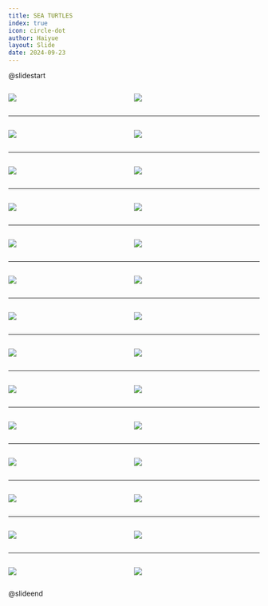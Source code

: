 ```yaml
---
title: SEA TURTLES
index: true
icon: circle-dot
author: Haiyue
layout: Slide
date: 2024-09-23
---
```

 
@slidestart

<div style="display:flex">
<div style="flex:1">

![](/reading/english/Level-R/SEA%20TURTLES/001.webp)
</div>
<div style="flex:1">

![](/reading/english/Level-R/SEA%20TURTLES/002.webp)
</div>
</div>

---

<div style="display:flex">
<div style="flex:1">

![](/reading/english/Level-R/SEA%20TURTLES/003.webp)
</div>
<div style="flex:1">

![](/reading/english/Level-R/SEA%20TURTLES/004.webp)
</div>
</div>

---

<div style="display:flex">
<div style="flex:1">

![](/reading/english/Level-R/SEA%20TURTLES/005.webp)
</div>
<div style="flex:1">

![](/reading/english/Level-R/SEA%20TURTLES/006.webp)
</div>
</div>

---

<div style="display:flex">
<div style="flex:1">

![](/reading/english/Level-R/SEA%20TURTLES/007.webp)
</div>
<div style="flex:1">

![](/reading/english/Level-R/SEA%20TURTLES/008.webp)
</div>
</div>

---

<div style="display:flex">
<div style="flex:1">

![](/reading/english/Level-R/SEA%20TURTLES/009.webp)
</div>
<div style="flex:1">

![](/reading/english/Level-R/SEA%20TURTLES/010.webp)
</div>
</div>

---

<div style="display:flex">
<div style="flex:1">

![](/reading/english/Level-R/SEA%20TURTLES/011.webp)
</div>
<div style="flex:1">

![](/reading/english/Level-R/SEA%20TURTLES/012.webp)
</div>
</div>

---

<div style="display:flex">
<div style="flex:1">

![](/reading/english/Level-R/SEA%20TURTLES/013.webp)
</div>
<div style="flex:1">

![](/reading/english/Level-R/SEA%20TURTLES/014.webp)
</div>
</div>

---

<div style="display:flex">
<div style="flex:1">

![](/reading/english/Level-R/SEA%20TURTLES/015.webp)
</div>
<div style="flex:1">

![](/reading/english/Level-R/SEA%20TURTLES/016.webp)
</div>
</div>

---

<div style="display:flex">
<div style="flex:1">

![](/reading/english/Level-R/SEA%20TURTLES/017.webp)
</div>
<div style="flex:1">

![](/reading/english/Level-R/SEA%20TURTLES/018.webp)
</div>
</div>

---

<div style="display:flex">
<div style="flex:1">

![](/reading/english/Level-R/SEA%20TURTLES/019.webp)
</div>
<div style="flex:1">

![](/reading/english/Level-R/SEA%20TURTLES/020.webp)
</div>
</div>

---

<div style="display:flex">
<div style="flex:1">

![](/reading/english/Level-R/SEA%20TURTLES/021.webp)
</div>
<div style="flex:1">

![](/reading/english/Level-R/SEA%20TURTLES/022.webp)
</div>
</div>

---

<div style="display:flex">
<div style="flex:1">

![](/reading/english/Level-R/SEA%20TURTLES/023.webp)
</div>
<div style="flex:1">

![](/reading/english/Level-R/SEA%20TURTLES/024.webp)
</div>
</div>

---

<div style="display:flex">
<div style="flex:1">

![](/reading/english/Level-R/SEA%20TURTLES/025.webp)
</div>
<div style="flex:1">

![](/reading/english/Level-R/SEA%20TURTLES/026.webp)
</div>
</div>

---

<div style="display:flex">
<div style="flex:1">

![](/reading/english/Level-R/SEA%20TURTLES/027.webp)
</div>
<div style="flex:1">

![](/reading/english/Level-R/SEA%20TURTLES/028.webp)
</div>
</div>

@slideend